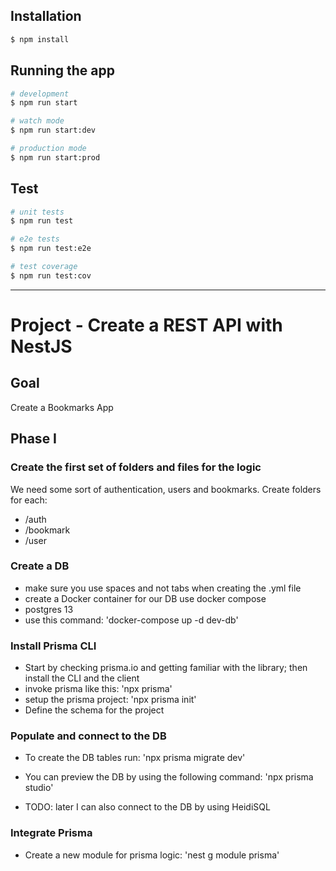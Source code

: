 ## Installation

```bash
$ npm install
```

## Running the app

```bash
# development
$ npm run start

# watch mode
$ npm run start:dev

# production mode
$ npm run start:prod
```

## Test

```bash
# unit tests
$ npm run test

# e2e tests
$ npm run test:e2e

# test coverage
$ npm run test:cov
```

****************************************************************************************************************************************************************

# Project - Create a REST API with NestJS

## Goal

Create a Bookmarks App

## Phase I

### Create the first set of folders and files for the logic

We need some sort of authentication, users and bookmarks. Create folders for each:
  - /auth
  - /bookmark
  - /user

### Create a DB

- make sure you use spaces and not tabs when creating the .yml file
- create a Docker container for our DB use docker compose
- postgres 13
- use this command: 'docker-compose up -d dev-db'

### Install Prisma CLI

- Start by checking prisma.io and getting familiar with the library; then install the CLI and the client
- invoke prisma like this: 'npx prisma'
- setup the prisma project: 'npx prisma init'
- Define the schema for the project

### Populate and connect to the DB

- To create the DB tables run: 'npx prisma migrate dev'
- You can preview the DB by using the following command: 'npx prisma studio'

- TODO: later I can also connect to the DB by using HeidiSQL

### Integrate Prisma

- Create a new module for prisma logic: 'nest g module prisma'

